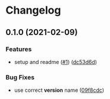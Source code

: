# Changelog

## 0.1.0 (2021-02-09)


### Features

* setup and readme ([#1](https://www.github.com/joeldodge79/test-python-repo/issues/1)) ([dc53d6d](https://www.github.com/joeldodge79/test-python-repo/commit/dc53d6d209f8d23e2673656f86238839b041b847))


### Bug Fixes

* use correct __version__ name ([09f8cdc](https://www.github.com/joeldodge79/test-python-repo/commit/09f8cdc1582c45d2de6827d376cf10df6944b2bc))
